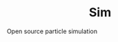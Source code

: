 <h1 align = "center"> Sim </h1>
&emsp; &emsp; Open source particle simulation

<h2 align = "center> Files </h1>
&emsp; <b> csim.h </b> - class definitions for CSim, CBody, Pos, Hash, and CSim subclass BulirschStoer
<br>
&emsp; <b> csim.c++ </b> - implementation file for CSim class
<br>
&emsp; <b> cbody.c++ </b> - implementation file for CBody class
<br>
&emsp; <b> pos.c++ </b> - implementation file for Pos class
<br>
&emsp; <b> hash.c++ </b> - implementation file for Hash class
<br>
&emsp; <b> bulirsch-stoer.c++ </b> - implementation file for CSim subclass BulirschStoer and at current a rudimentary 
	[main()] for testing the speed of parallelization methods.
<br>
